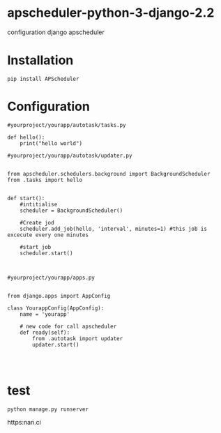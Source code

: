 # apscheduler-python-3-django-2.2
configuration django apscheduler

# Installation

```
pip install APScheduler
```
# Configuration


```
#yourproject/yourapp/autotask/tasks.py

def hello():
    print("hello world")

#yourproject/yourapp/autotask/updater.py


from apscheduler.schedulers.background import BackgroundScheduler
from .tasks import hello


def start():
    #intitialise
    scheduler = BackgroundScheduler()
    
    #Create jod
    scheduler.add_job(hello, 'interval', minutes=1) #this job is excecute every one minutes
    
    #start job
    scheduler.start()
    
    

#yourproject/yourapp/apps.py


from django.apps import AppConfig

class YourappConfig(AppConfig):
    name = 'yourapp'

    # new code for call apscheduler
    def ready(self):
        from .autotask import updater
        updater.start()
        
        
      

```
# test

```
python manage.py runserver

```

https:nan.ci

